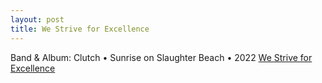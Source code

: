 ```yaml
---
layout: post
title: We Strive for Excellence
---
```


Band & Album: Clutch • Sunrise on Slaughter Beach • 2022
[We Strive for Excellence](https://music.youtube.com/watch?v=vqAuSHR_RFU&feature=share)